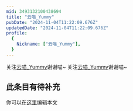```yaml
---
mid: 3493132100438694
title: "云喵_Yummy"
pubDate: "2024-11-04T11:22:09.676Z"
updatedDate: "2024-11-04T11:22:09.676Z"
profile:
  {
    Nickname: ["云喵_Yummy"],
  }
---
```


关注[云喵_Yummy](https://space.bilibili.com/3493132100438694)谢谢喵~ 关注[云喵_Yummy](https://space.bilibili.com/3493132100438694)谢谢喵~

## 此条目有待补充
你可以在[这里](https://github.com/Yuhanawa/VTuber.ICU/edit/master/src/content/v/云喵_Yummy/index.md)编辑本文
